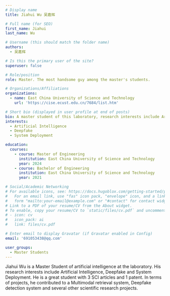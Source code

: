 ```yaml
---
# Display name
title: Jiahui Wu 吴嘉辉

# Full name (for SEO)
first_name: Jiahui 
last_name: Wu 

# Username (this should match the folder name)
authors:
  - 吴嘉辉

# Is this the primary user of the site?
superuser: false

# Role/position
role: Master. The most handsome guy among the master's students.

# Organizations/Affiliations
organizations:
  - name: East China University of Science and Technology
    url: 'https://cise.ecust.edu.cn/7684/list.htm'

# Short bio (displayed in user profile at end of posts)
bio: A master student of this laboratory, research interests include Artificial Intelligence, Deepfake and System Deployment.
interests:
  - Artificial Intelligence
  - Deepfake
  - System Deployment

education:
  courses:
    - course: Master of Engineering
      institution: East China University of Science and Technology
      year: 2024
    - course: Bachelor of Engineering
      institution: East China University of Science and Technology
      year: 2021

# Social/Academic Networking
# For available icons, see: https://docs.hugoblox.com/getting-started/page-builder/#icons
#   For an email link, use "fas" icon pack, "envelope" icon, and a link in the
#   form "mailto:your-email@example.com" or "#contact" for contact widget.
# Link to a PDF of your resume/CV from the About widget.
# To enable, copy your resume/CV to `static/files/cv.pdf` and uncomment the lines below.
# - icon: cv
#   icon_pack: ai
#   link: files/cv.pdf

# Enter email to display Gravatar (if Gravatar enabled in Config)
email: '691053438@qq.com'

user_groups:
  - Master Students
---
```


Jiahui Wu is a Master Student of artificial intelligence at the laboratory. His research interests include Artificial Intelligence, Deepfake and System Deployment. He is a great student with 3 SCI articles and 1 patent. In terms of projects, he contributed to a Multimodal retrieval system, Deepfake detection system and several other scientific research projects.

